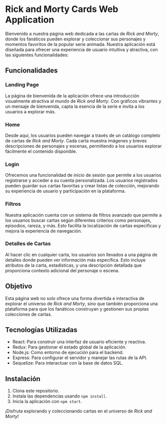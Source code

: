 # Rick and Morty Cards Web Application

Bienvenido a nuestra página web dedicada a las cartas de *Rick and Morty*, donde los fanáticos pueden explorar y coleccionar sus personajes y momentos favoritos de la popular serie animada. Nuestra aplicación está diseñada para ofrecer una experiencia de usuario intuitiva y atractiva, con las siguientes funcionalidades:

## Funcionalidades

### Landing Page
La página de bienvenida de la aplicación ofrece una introducción visualmente atractiva al mundo de *Rick and Morty*. Con gráficos vibrantes y un mensaje de bienvenida, capta la esencia de la serie e invita a los usuarios a explorar más.

### Home
Desde aquí, los usuarios pueden navegar a través de un catálogo completo de cartas de *Rick and Morty*. Cada carta muestra imágenes y breves descripciones de personajes y escenas, permitiendo a los usuarios explorar fácilmente el contenido disponible.

### Login
Ofrecemos una funcionalidad de inicio de sesión que permite a los usuarios registrarse y acceder a su cuenta personalizada. Los usuarios registrados pueden guardar sus cartas favoritas y crear listas de colección, mejorando su experiencia de usuario y participación en la plataforma.

### Filtros
Nuestra aplicación cuenta con un sistema de filtros avanzado que permite a los usuarios buscar cartas según diferentes criterios como personajes, episodios, rareza, y más. Esto facilita la localización de cartas específicas y mejora la experiencia de navegación.

### Detalles de Cartas
Al hacer clic en cualquier carta, los usuarios son llevados a una página de detalles donde pueden ver información más específica. Esto incluye atributos de la carta, estadísticas, y una descripción detallada que proporciona contexto adicional del personaje o escena.

## Objetivo

Esta página web no solo ofrece una forma divertida e interactiva de explorar el universo de *Rick and Morty*, sino que también proporciona una plataforma para que los fanáticos construyan y gestionen sus propias colecciones de cartas.

## Tecnologías Utilizadas

- React: Para construir una interfaz de usuario eficiente y reactiva.
- Redux: Para gestionar el estado global de la aplicación.
- Node.js: Como entorno de ejecución para el backend.
- Express: Para configurar el servidor y manejar las rutas de la API.
- Sequelize: Para interactuar con la base de datos SQL.

## Instalación

1. Clona este repositorio.
2. Instala las dependencias usando `npm install`.
3. Inicia la aplicación con `npm start`.

¡Disfruta explorando y coleccionando cartas en el universo de *Rick and Morty*!
